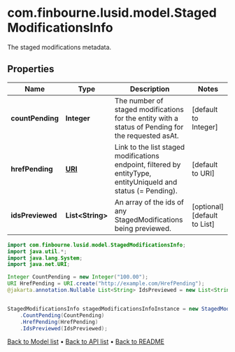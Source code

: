 # com.finbourne.lusid.model.StagedModificationsInfo
The staged modifications metadata.

## Properties

Name | Type | Description | Notes
------------ | ------------- | ------------- | -------------
**countPending** | **Integer** | The number of staged modifications for the entity with a status of Pending for the requested asAt. | [default to Integer]
**hrefPending** | [**URI**](URI.md) | Link to the list staged modifications endpoint, filtered by entityType, entityUniqueId and status (&#x3D; Pending). | [default to URI]
**idsPreviewed** | **List&lt;String&gt;** | An array of the ids of any StagedModifications being previewed. | [optional] [default to List<String>]

```java
import com.finbourne.lusid.model.StagedModificationsInfo;
import java.util.*;
import java.lang.System;
import java.net.URI;

Integer CountPending = new Integer("100.00");
URI HrefPending = URI.create("http://example.com/HrefPending");
@jakarta.annotation.Nullable List<String> IdsPreviewed = new List<String>();


StagedModificationsInfo stagedModificationsInfoInstance = new StagedModificationsInfo()
    .CountPending(CountPending)
    .HrefPending(HrefPending)
    .IdsPreviewed(IdsPreviewed);
```


[Back to Model list](../README.md#documentation-for-models) &#8226; [Back to API list](../README.md#documentation-for-api-endpoints) &#8226; [Back to README](../README.md)
